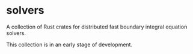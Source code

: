 # solvers
A collection of Rust crates for distributed fast boundary integral equation solvers.

This collection is in an early stage of development.
